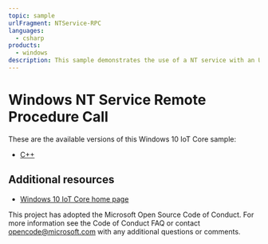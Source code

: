 ```yaml
---
topic: sample
urlFragment: NTService-RPC
languages:
  - csharp
products:
  - windows
description: This sample demonstrates the use of a NT service with an UWP app
---
```


# Windows NT Service Remote Procedure Call

These are the available versions of this Windows 10 IoT Core sample:

*	[C++](./cpp/README.md)

## Additional resources
* [Windows 10 IoT Core home page](https://developer.microsoft.com/en-us/windows/iot/)

This project has adopted the Microsoft Open Source Code of Conduct. For more information see the Code of Conduct FAQ or contact <opencode@microsoft.com> with any additional questions or comments.
